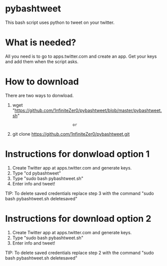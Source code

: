 # pybashtweet
This bash script uses python to tweet on your twitter.

# What is needed?
All you need is to go to apps.twitter.com and create an app. Get your keys and add them when the script asks.

# How to download
There are two ways to donwload.
1. wget "https://github.com/1nfiniteZer0/pybashtweet/blob/master/pybashtweet.sh"

                                  or

2. git clone https://github.com/1nfiniteZer0/pybashtweet.git

# Instructions for donwload option 1
1. Create Twitter app at apps.twitter.com and generate keys.
2. Type "cd pybashtweet"
3. Type "sudo bash pybashtweet.sh"
4. Enter info and tweet!

TIP: To delete saved credentials replace step 3 with the command "sudo bash pybashtweet.sh deletesaved"

# Instructions for download option 2
1. Create Twitter app at apps.twitter.com and generate keys.
2. Type "sudo bash pybashtweet.sh"
3. Enter info and tweet!

TIP: To delete saved credentials replace step 2 with the command "sudo bash pybashtweet.sh deletesaved"
